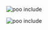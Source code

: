 
![poo include](https://www.youtube.com/watch?v=p5FZJHU13_Y ) 

![poo include](https://user-images.githubusercontent.com/101153757/200629950-c68a596e-135e-4665-98c7-d2f4dcd9b6d9.PNG)
